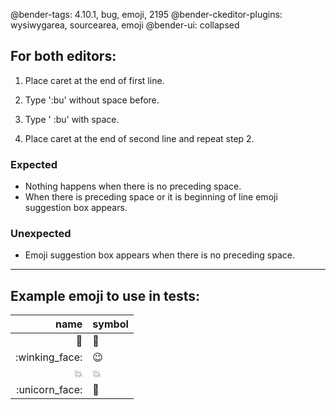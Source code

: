 @bender-tags: 4.10.1, bug, emoji, 2195
@bender-ckeditor-plugins: wysiwygarea, sourcearea, emoji
@bender-ui: collapsed

## For both editors:

1. Place caret at the end of first line.

1. Type ':bu' without space before.

1. Type ' :bu' with space.

1. Place caret at the end of second line and repeat step 2.

### Expected

- Nothing happens when there is no preceding space.
- When there is preceding space or it is beginning of line emoji suggestion box appears.

### Unexpected

- Emoji suggestion box appears when there is no preceding space.

----

## Example emoji to use in tests:

|           name | symbol |
|---------------:|--------|
|          :bug: | 🐛     |
| :winking_face: | 😉     |
|    :collision: | 💥     |
| :unicorn_face: | 🦄     |
